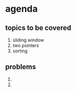 # agenda

## topics to be covered

1. sliding window
2. two pointers
3. sorting

## problems
1. 
2. 